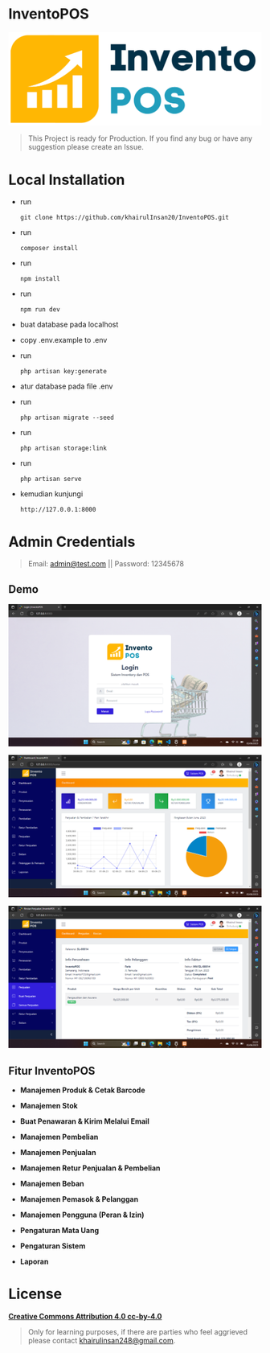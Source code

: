 # InventoPOS
![InventoPOS](public/images/logo-dark.png)

> This Project is ready for Production. If you find any bug or have any suggestion please create an Issue.

# Local Installation

- run
  ```
  git clone https://github.com/khairulInsan20/InventoPOS.git
  ```

- run
  ```
  composer install
  ``` 

- run
  ```
  npm install
  ```

- run
  ```
  npm run dev
  ```
- buat database pada localhost
- copy .env.example to .env

- run
  ```
  php artisan key:generate
  ```

- atur database pada file .env

- run
  ```
  php artisan migrate --seed
  ```

- run
  ```
  php artisan storage:link
  ```

- run
  ```
  php artisan serve
  ```

- kemudian kunjungi
  ```
  http://127.0.0.1:8000
  ```



# Admin Credentials

> Email: admin@test.com || Password: 12345678

## Demo

![InventoPOS](public/images/Screenshot2.png)

![InventoPOS](public/images/Screenshot3.png)

![InventoPOS](public/images/Screenshot1.png)

## Fitur InventoPOS

- **Manajemen Produk & Cetak Barcode**

- **Manajemen Stok**

- **Buat Penawaran & Kirim Melalui Email**

- **Manajemen Pembelian**

- **Manajemen Penjualan**

- **Manajemen Retur Penjualan & Pembelian**

- **Manajemen Beban**

- **Manajemen Pemasok & Pelanggan**

- **Manajemen Pengguna (Peran & Izin)**



- **Pengaturan Mata Uang**

- **Pengaturan Sistem**

- **Laporan**

# License

**[Creative Commons Attribution 4.0	cc-by-4.0](https://creativecommons.org/licenses/by/4.0/)**
> Only for learning purposes, if there are parties who feel aggrieved please contact khairulinsan248@gmail.com.
